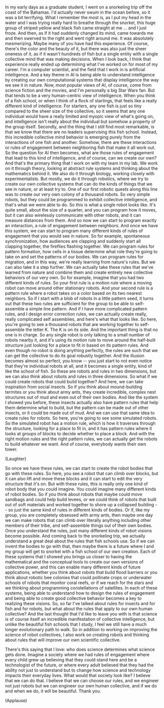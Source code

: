 
In my early days as a graduate student,
I went on a snorkeling trip
off the coast of the Bahamas.
I&#39;d actually never swum
in the ocean before,
so it was a bit terrifying.
What I remember the most is,
as I put my head in the water
and I was trying really hard
to breathe through the snorkel,
this huge group
of striped yellow and black fish
came straight at me ...
and I just froze.
And then, as if it had
suddenly changed its mind,
came towards me
and then swerved to the right
and went right around me.
It was absolutely mesmerizing.
Maybe many of you
have had this experience.
Of course, there&#39;s the color
and the beauty of it,
but there was also
just the sheer oneness of it,
as if it wasn&#39;t hundreds of fish
but a single entity
with a single collective mind
that was making decisions.
When I look back, I think that experience
really ended up determining
what I&#39;ve worked on for most of my career.
I&#39;m a computer scientist,
and the field that I work in
is artificial intelligence.
And a key theme in AI
is being able to understand intelligence
by creating our own computational systems
that display intelligence
the way we see it in nature.
Now, most popular views of AI, of course,
come from science fiction and the movies,
and I&#39;m personally a big Star Wars fan.
But that tends to be a very human-centric
view of intelligence.
When you think of a fish school,
or when I think of a flock of starlings,
that feels like a really different
kind of intelligence.
For starters, any one fish is just so tiny
compared to the sheer size
of the collective,
so it seems that any one individual
would have a really limited
and myopic view of what&#39;s going on,
and intelligence
isn&#39;t really about the individual
but somehow a property
of the group itself.
Secondly, and the thing
that I still find most remarkable,
is that we know that there are no leaders
supervising this fish school.
Instead, this incredible
collective mind behavior
is emerging purely from the interactions
of one fish and another.
Somehow, there are these interactions
or rules of engagement
between neighboring fish
that make it all work out.
So the question for AI then becomes,
what are those rules of engagement
that lead to this kind of intelligence,
and of course, can we create our own?
And that&#39;s the primary thing
that I work on with my team in my lab.
We work on it through theory,
looking at abstract rule systems
and thinking about
the mathematics behind it.
We also do it through biology,
working closely with experimentalists.
But mostly, we do it through robotics,
where we try to create
our own collective systems
that can do the kinds of things
that we see in nature,
or at least try to.
One of our first robotic quests
along this line
was to create our very own colony
of a thousand robots.
So very simple robots,
but they could be programmed
to exhibit collective intelligence,
and that&#39;s what we were able to do.
So this is what a single robot looks like.
It&#39;s quite small,
about the size of a quarter,
and you can program how it moves,
but it can also wirelessly
communicate with other robots,
and it can measure distances from them.
And so now we can start to program
exactly an interaction,
a rule of engagement between neighbors.
And once we have this system,
we can start to program many
different kinds of rules of engagement
that you would see in nature.
So for example,
spontaneous synchronization,
how audiences are clapping
and suddenly start all clapping together,
the fireflies flashing together.
We can program rules
for pattern formation,
how cells in a tissue
determine what role
they&#39;re going to take on
and set the patterns of our bodies.
We can program rules for migration,
and in this way, we&#39;re really learning
from nature&#39;s rules.
But we can also take it a step further.
We can actually take these rules
that we&#39;ve learned from nature
and combine them and create
entirely new collective behaviors
of our very own.
So for example,
imagine that you had
two different kinds of rules.
So your first rule is a motion rule
where a moving robot can move
around other stationary robots.
And your second rule is a pattern rule
where a robot takes on a color
based on its two nearest neighbors.
So if I start with a blob of robots
in a little pattern seed,
it turns out that these two rules
are sufficient for the group
to be able to self-assemble
a simple line pattern.
And if I have more
complicated pattern rules,
and I design error correction rules,
we can actually create really,
really complicated self assemblies,
and here&#39;s what that looks like.
So here, you&#39;re going to see
a thousand robots
that are working together
to self-assemble the letter K.
The K is on its side.
And the important thing
is that no one is in charge.
So any single robot is only talking
to a small number of robots nearby it,
and it&#39;s using its motion rule
to move around the half-built structure
just looking for a place to fit in
based on its pattern rules.
And even though no robot
is doing anything perfectly,
the rules are such that we can get
the collective to do its goal
robustly together.
And the illusion becomes
almost so perfect, you know --
you just start to not even notice
that they&#39;re individual robots at all,
and it becomes a single entity,
kind of like the school of fish.
So these are robots and rules
in two dimensions,
but we can also think about robots
and rules in three dimensions.
So what if we could create robots
that could build together?
And here, we can take inspiration
from social insects.
So if you think about
mound-building termites
or you think about army ants,
they create incredible,
complex nest structures out of mud
and even out of their own bodies.
And like the system I showed you before,
these insects actually
also have pattern rules
that help them determine what to build,
but the pattern can be made
out of other insects,
or it could be made out of mud.
And we can use that same idea
to create rules for robots.
So here, you&#39;re going to see
some simulated robots.
So the simulated robot has a motion rule,
which is how it traverses
through the structure,
looking for a place to fit in,
and it has pattern rules
where it looks at groups of blocks
to decide whether to place a block.
And with the right motion rules
and the right pattern rules,
we can actually get the robots
to build whatever we want.
And of course, everybody wants
their own tower.

(Laughter)

So once we have these rules,
we can start to create the robot bodies
that go with these rules.
So here, you see a robot
that can climb over blocks,
but it can also lift and move these blocks
and it can start to edit
the very structure that it&#39;s on.
But with these rules,
this is really only one kind of robot body
that you could imagine.
You could imagine
many different kinds of robot bodies.
So if you think about robots
that maybe could move sandbags
and could help build levees,
or we could think of robots
that built out of soft materials
and worked together
to shore up a collapsed building --
so just the same kind of rules
in different kinds of bodies.
Or if, like my group, you are completely
obsessed with army ants,
then maybe one day we can make robots
that can climb over literally anything
including other members of their tribe,
and self-assemble things
out of their own bodies.
Once you understand the rules,
just many different kinds
of robot visions become possible.
And coming back to the snorkeling trip,
we actually understand a great deal
about the rules that fish schools use.
So if we can invent
the bodies to go with that,
then maybe there is a future
where I and my group will get to snorkel
with a fish school of our own creation.
Each of these systems that I showed you
brings us closer to having
the mathematical and the conceptual tools
to create our own versions
of collective power,
and this can enable many different kinds
of future applications,
whether you think about robots
that build flood barriers
or you think about robotic bee colonies
that could pollinate crops
or underwater schools of robots
that monitor coral reefs,
or if we reach for the stars
and we thinking about programming
constellations of satellites.
In each of these systems,
being able to understand
how to design the rules of engagement
and being able to create
good collective behavior
becomes a key to realizing these visions.
So, so far I&#39;ve talked about
rules for insects and for fish
and for robots,
but what about the rules that apply
to our own human collective?
And the last thought
that I&#39;d like to leave you with
is that science is of course itself
an incredible manifestation
of collective intelligence,
but unlike the beautiful
fish schools that I study,
I feel we still have a much longer
evolutionary path to walk.
So in addition to working on improving
the science of robot collectives,
I also work on creating robots
and thinking about rules
that will improve
our own scientific collective.

There&#39;s this saying that I love:
who does science
determines what science gets done.
Imagine a society
where we had rules of engagement
where every child grew up believing
that they could stand here
and be a technologist of the future,
or where every adult
believed that they had the ability
not just to understand but to change
how science and technology
impacts their everyday lives.
What would that society look like?
I believe that we can do that.
I believe that we can choose our rules,
and we engineer not just robots
but we can engineer
our own human collective,
and if we do and when we do,
it will be beautiful.
Thank you.

(Applause)


